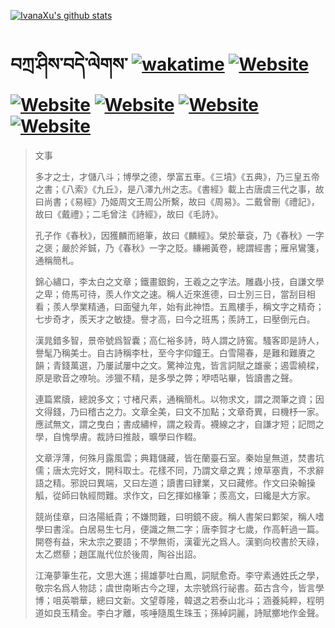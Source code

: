 [![IvanaXu's github stats](https://github-readme-stats.vercel.app/api?username=IvanaXu&theme=shadow_red)](https://github.com/anuraghazra/github-readme-stats)
# བཀྲ་ཤིས་བདེ་ལེགས་	[![wakatime](https://wakatime.com/badge/user/5043ee4a-e361-4607-9d47-d557f2005d05.svg)](https://wakatime.com/@5043ee4a-e361-4607-9d47-d557f2005d05)	[![Website](https://img.shields.io/website?label=&up_color=orange&up_message=Tianchi&url=https%3A%2F%2Fshields.io)](https://tianchi.aliyun.com/home/science/scienceDetail?userId=1095279182618)	[![Website](https://img.shields.io/website?label=&up_color=green&up_message=Yuque&url=https%3A%2F%2Fshields.io)](https://www.yuque.com/ivanaxu)	[![Website](https://img.shields.io/website?label=&up_color=yellow&up_message=Leetcode&url=https%3A%2F%2Fshields.io)](https://leetcode.cn/u/ivanaxu)	[![Website](https://img.shields.io/website?label=&up_color=violet&up_message=AIstudio&url=https%3A%2F%2Fshields.io)](https://aistudio.baidu.com/aistudio/personalcenter/thirdview/979775)	[![Website](https://img.shields.io/website?label=&up_color=red&up_message=Gitee&url=https%3A%2F%2Fshields.io)](https://gitee.com/IvanaXu)
> 文事
> 
> 多才之士，才儲八斗；博學之德，學富五車。《三墳》《五典》，乃三皇五帝之書；《八索》《九丘》，是八澤九州之志。《書經》載上古唐虞三代之事，故曰尚書；《易經》乃姬周文王周公所繫，故曰《周易》。二戴曾刪《禮記》，故曰《戴禮》；二毛曾注《詩經》，故曰《毛詩》。
> 
> 孔子作《春秋》，因獲麟而絕筆，故曰《麟經》。榮於華袞，乃《春秋》一字之褒；嚴於斧鋮，乃《春秋》一字之貶。縑緗黃卷，總謂經書；雁帛鸞箋，通稱簡札。
> 
> 錦心繡口，李太白之文章；鐵畫銀鉤，王羲之之字法。雕蟲小技，自謙文學之卑；倚馬可待，羨人作文之速。稱人近來進德，曰士別三日，當刮目相看；羨人學業精通，曰面璧九年，始有此神悟。五鳳樓手，稱文字之精奇；七步奇才，羨天才之敏捷。譽才高，曰今之班馬；羨詩工，曰壓倒元白。
> 
> 漢晁錯多智，景帝號爲智囊；高仁裕多詩，時人謂之詩窖。騷客即是詩人，譽髦乃稱美士。自古詩稱李杜，至今字仰鐘王。白雪陽春，是難和難賡之韻；青錢萬選，乃屢試屢中之文。驚神泣鬼，皆言詞賦之雄豪；遏雲繞樑，原是歌音之嘹喨。涉獵不精，是多學之弊；咿唔呫畢，皆讀書之聲。
> 
> 連篇累牘，總說多文；寸楮尺素，通稱簡札。以物求文，謂之潤筆之資；因文得錢，乃曰稽古之力。文章全美，曰文不加點；文章奇異，曰機杼一家。應試無文，謂之曳白；書成繡梓，謂之殺青。襪線之才，自謙才短；記問之學，自愧學膚。裁詩曰推敲，曠學曰作輟。
> 
> 文章浮薄，何殊月露風雲；典籍儲藏，皆在蘭臺石室。秦始皇無道，焚書坑儒；唐太完好文，開科取士。花樣不同，乃謂文章之異；燎草塞責，不求辭語之精。邪說曰異端，又曰左道；讀書曰肄業，又曰藏修。作文曰染翰操觚，從師曰執經問難。求作文，曰乞揮如椽筆；羨高文，曰纔是大方家。
> 
> 競尚佳章，曰洛陽紙貴；不嫌問難，曰明鏡不疲。稱人書架曰鄴架，稱人嗜學曰書淫。白居易生七月，便識之無二字；唐李賀才七歲，作高軒過一篇。開卷有益，宋太宗之要語；不學無術，漢霍光之爲人。漢劉向校書於天祿，太乙燃藜；趙匡胤代位於後周，陶谷出詔。
> 
> 江淹夢筆生花，文思大進；揚雄夢吐白鳳，詞賦愈奇。李守素通姓氏之學，敬宗名爲人物誌；虞世南晰古今之理，太宗號爲行祕書。茹古含今，皆言學博；咀英嚼華，總曰文新。文望尊隆，韓退之若泰山北斗；涵養純粹，程明道如良玉精金。李白才離，咳唾隨風生珠玉；孫綽詞麗，詩賦擲地作金聲。
>

